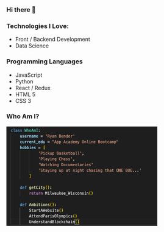 ### Hi there 👋

### Technologies I Love:
* Front / Backend Development
* Data Science

### Programming Languages
* JavaScript
* Python
* React / Redux
* HTML 5
* CSS 3

### Who Am I? 
![Me](https://github.com/ryanbender34/ryanbender34/blob/main/who_am_i.png)

<!--
**ryanbender34/ryanbender34** is a ✨ _special_ ✨ repository because its `README.md` (this file) appears on your GitHub profile.

Here are some ideas to get you started:

- 🔭 I’m currently working on ...
- 🌱 I’m currently learning ...
- 👯 I’m looking to collaborate on ...
- 🤔 I’m looking for help with ...
- 💬 Ask me about ...
- 📫 How to reach me: ...
- 😄 Pronouns: ...
- ⚡ Fun fact: ...
-->
